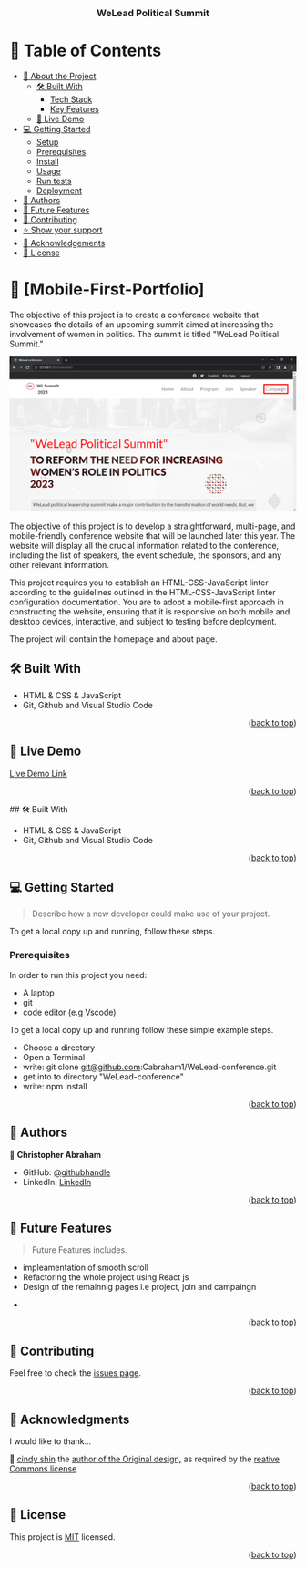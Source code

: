 <a name="readme-top"></a>

<div align="center">
  <br/>

  <h3><b>WeLead Political Summit</b></h3>

</div>

<!-- TABLE OF CONTENTS -->

# 📗 Table of Contents

- [📖 About the Project](#about-project)
  - [🛠 Built With](#built-with)
    - [Tech Stack](#tech-stack)
    - [Key Features](#key-features)
  - [🚀 Live Demo](#live-demo)
- [💻 Getting Started](#getting-started)
  - [Setup](#setup)
  - [Prerequisites](#prerequisites)
  - [Install](#install)
  - [Usage](#usage)
  - [Run tests](#run-tests)
  - [Deployment](#triangular_flag_on_post-deployment)
- [👥 Authors](#authors)
- [🔭 Future Features](#future-features)
- [🤝 Contributing](#contributing)
- [⭐️ Show your support](#support)
- [🙏 Acknowledgements](#acknowledgements)
- [📝 License](#license)

# 📖 [Mobile-First-Portfolio] <a name="about-project"></a>

The objective of this project is to create a conference website that showcases the details of an upcoming summit aimed at increasing the involvement of women in politics. The summit is titled "WeLead Political Summit."

![screenshot](./assets/WeLead%20conferences%20-%20Google%20Chrome%202_9_2023%208_54_30%20AM.png)

The objective of this project is to develop a straightforward, multi-page, and mobile-friendly conference website that will be launched later this year. The website will display all the crucial information related to the conference, including the list of speakers, the event schedule, the sponsors, and any other relevant information.

This project requires you to establish an HTML-CSS-JavaScript linter according to the guidelines outlined in the HTML-CSS-JavaScript linter configuration documentation. You are to adopt a mobile-first approach in constructing the website, ensuring that it is responsive on both mobile and desktop devices, interactive, and subject to testing before deployment.

The project will contain the homepage and about page.

## 🛠 Built With <a name="built-with"></a>

- HTML & CSS & JavaScript
- Git, Github and Visual Studio Code

<p align="right">(<a href="#readme-top">back to top</a>)</p>

## 🚀 Live Demo <a name="#live-demo"></a>
[Live Demo Link](https://cabraham1.github.io/WeLead-conference/)


<p align="right">(<a href="#readme-top">back to top</a>)</p>
## 🛠 Built With <a name="built-with"></a>

- HTML & CSS & JavaScript
- Git, Github and Visual Studio Code

<p align="right">(<a href="#readme-top">back to top</a>)</p>

<!-- GETTING STARTED -->

## 💻 Getting Started <a name="getting-started"></a>

> Describe how a new developer could make use of your project.

To get a local copy up and running, follow these steps.

### Prerequisites

In order to run this project you need:

 - A laptop
 - git
 - code editor (e.g Vscode)

To get a local copy up and running follow these simple example steps.

- Choose a directory
- Open a Terminal
- write: git clone git@github.com:Cabraham1/WeLead-conference.git
- get into to directory "WeLead-conference"
- write: npm install

<p align="right">(<a href="#readme-top">back to top</a>)</p>

<!-- AUTHORS -->

## 👥 Authors <a name="authors"></a>

👤 **Christopher Abraham**
- GitHub: [@githubhandle](https://github.com/cabraham1)
- LinkedIn: [LinkedIn](https://www.linkedin.com/in/abrahamchristopher)


<p align="right">(<a href="#readme-top">back to top</a>)</p>


<!-- FUTURE FEATURES -->

## 👥 Future Features <a name="Future Features"></a>

> Future Features includes.

* impleamentation of smooth scroll
* Refactoring the whole project using React js
* Design of the remainnig pages i.e project, join and campaingn 
- 


<p align="right">(<a href="#readme-top">back to top</a>)</p>

<!-- CONTRIBUTING -->

## 🤝 Contributing <a name="contributor"></a>

Feel free to check the [issues page](https://github.com/Cabraham1/WeLead-conference/issues).

<p align="right">(<a href="#readme-top">back to top</a>)</p>


<!-- ACKNOWLEDGEMENTS -->

## 🙏 Acknowledgments <a name="acknowledgements"></a>

I would like to thank...

👤 [cindy shin](https://www.behance.net/adagio07) the [ author of the Original design,](https://www.behance.net/adagio07) as required by the [reative Commons license](https://www.behance.net/adagio07)


<p align="right">(<a href="#readme-top">back to top</a>)</p>

<!-- LICENSE -->

## 📝 License <a name="license"></a>

This project is [MIT](./MIT.md) licensed.



<p align="right">(<a href="#readme-top">back to top</a>)</p>
